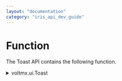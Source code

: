 ```yaml
---
layout: "documentation"
category: "iris_api_dev_guide"
---
```

                            


Function
========

The Toast API contains the following function.


<details close markdown="block"><summary>voltmx.ui.Toast</summary> 

* * *

Creates a `Toast` object.

> **_Important:_** The voltmx.ui.Toast function is only available for the Android platform.

### Syntax

{% highlight VoltMx %}
voltmx.ui.Toast(configParams)
{% endhighlight %}

### Input Parameters

| Parameter | Description |
| --- | --- |
| configParams | A JavaScript object that contains key-value pairs that provide the configuration of the toast to be created. The following keys are supported. text: The text for the toast to display. duration: The duration of time that the toast appears on the screen. This must be set to one of the [Toast Duration Constants](constants_namespace.html#ToastDuration). |

### Example

{% highlight VoltMx %}
var toast = new voltmx.ui.Toast({
  "text": "This is the toast's text.",
  "duration": constants.SHORT
  });
toast.show();
{% endhighlight %}

### Return Values

Returns an instantiated [Toast Object](toast_properties.html#toast-object).

### Platform Availability

*   Android

* * *

